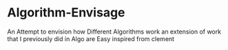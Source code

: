 # Algorithm-Envisage
An Attempt to envision how Different Algorithms work an extension of work that I previously did in Algo are Easy inspired from clement 
